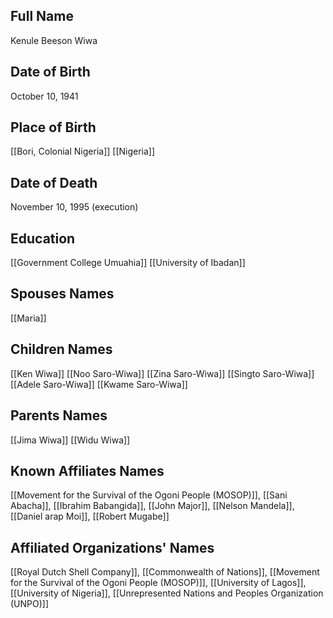 
## Full Name
Kenule Beeson Wiwa

## Date of Birth
October 10, 1941

## Place of Birth
[[Bori, Colonial Nigeria]] [[Nigeria]]

## Date of Death
November 10, 1995 (execution)

## Education
[[Government College Umuahia]]
[[University of Ibadan]]

## Spouses Names
[[Maria]]

## Children Names
[[Ken Wiwa]]
[[Noo Saro-Wiwa]]
[[Zina Saro-Wiwa]]
[[Singto Saro-Wiwa]]
[[Adele Saro-Wiwa]]
[[Kwame Saro-Wiwa]]

## Parents Names
[[Jima Wiwa]]
[[Widu Wiwa]]

## Known Affiliates Names
[[Movement for the Survival of the Ogoni People (MOSOP)]], [[Sani Abacha]], [[Ibrahim Babangida]], [[John Major]], [[Nelson Mandela]], [[Daniel arap Moi]], [[Robert Mugabe]]

## Affiliated Organizations' Names
[[Royal Dutch Shell Company]], [[Commonwealth of Nations]], [[Movement for the Survival of the Ogoni People (MOSOP)]], [[University of Lagos]], [[University of Nigeria]], [[Unrepresented Nations and Peoples Organization (UNPO)]]
